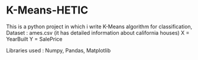 # K-Means-HETIC
This is a python project in which i write K-Means algorithm for classification,
Dataset : ames.csv (it has detailed information about california houses)
X = YearBuilt
Y = SalePrice

Libraries used : Numpy, Pandas, Matplotlib
